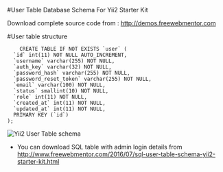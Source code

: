 #User Table Database Schema For Yii2 Starter Kit

Download complete source code from : http://demos.freewebmentor.com

#User table structure

```
	CREATE TABLE IF NOT EXISTS `user` (
  `id` int(11) NOT NULL AUTO_INCREMENT,
  `username` varchar(255) NOT NULL,
  `auth_key` varchar(32) NOT NULL,
  `password_hash` varchar(255) NOT NULL,
  `password_reset_token` varchar(255) NOT NULL,
  `email` varchar(100) NOT NULL,
  `status` smallint(10) NOT NULL,
  `role` int(11) NOT NULL,
  `created_at` int(11) NOT NULL,
  `updated_at` int(11) NOT NULL,
  PRIMARY KEY (`id`)
);

```

![Yii2 User Table schema](http://www.freewebmentor.com/wp-content/uploads/2016/07/yii2-user-table-schema.png "Yii2 User Table schema")


* You can download SQL table with admin login details from http://www.freewebmentor.com/2016/07/sql-user-table-schema-yii2-starter-kit.html
